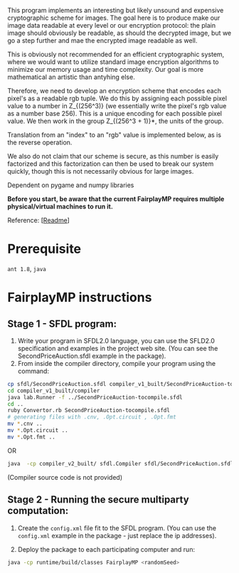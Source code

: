 This program implements an interesting but likely unsound and expensive
cryptographic scheme for images. The goal here is to produce make our
image data readable at every level or our encryption protocol: the plain
image should obviously be readable, as should the decrypted image, but
we go a step further and mae the encrypted image readable as well.

This is obviously not recommended for an efficient cryptographic system,
where we would want to utilize standard image encryption algorithms to
minimize our memory usage and time complexity. Our goal is more
mathematical an artistic than antyhing else.

Therefore, we need to develop an encryption scheme that encodes each
pixel's as a readable rgb tuple. We do this by assigning each possible
pixel value to a number in Z_{(256^3)} (we essentially write the pixel's
rgb value as a number base 256). This is a unique encoding for each
possible pixel value. We then work in the group Z_{(256^3 + 1)}*, the
units of the group.

Translation from an "index" to an "rgb" value is implemented below, as
is the reverse operation.

We also do not claim that our scheme is secure, as this number is easily
factorized and this factorization can then be used to break our system
quickly, though this is not necessarily obvious for large images.

Dependent on pygame and numpy libraries

**Before you start, be aware that the current FairplayMP requires multiple physical/virtual machines to run it.**

Reference: [[Readme](http://www.cs.huji.ac.il/project/Fairplay/FairplayMP/Readme.txt)]

Prerequisite
===

``ant 1.8``, ``java``

FairplayMP instructions 
===

Stage 1 - SFDL program:
---

1. Write your program in SFDL2.0 language, you can use the SFLD2.0 specification and examples in the project web site. (You can see the SecondPriceAuction.sfdl example in the package).
2. From inside the compiler directory, compile your program using the command:

```bash
cp sfdl/SecondPriceAuction.sfdl compiler_v1_built/SecondPriceAuction-tocompile.sfdl
cd compiler_v1_built/compiler
java lab.Runner -f ../SecondPriceAuction-tocompile.sfdl
cd ..
ruby Convertor.rb SecondPriceAuction-tocompile.sfdl
# generating files with .cnv, .Opt.circuit , .Opt.fmt
mv *.cnv ..
mv *.Opt.circuit ..
mv *.Opt.fmt ..
```

OR

```bash
java  -cp compiler_v2_built/ sfdl.Compiler sfdl/SecondPriceAuction.sfdl 
```

(Compiler source code is not provided)

Stage 2 - Running the secure multiparty computation:
---

1. Create the ``config.xml`` file fit to the SFDL program. (You can use the ``config.xml`` example in the package - just replace the ip addresses).

2. Deploy the package to each participating computer and run:

```bash
java -cp runtime/build/classes FairplayMP <randomSeed>
```
